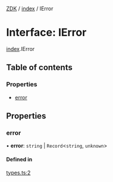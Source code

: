 [ZDK](../README.md) / [index](../modules/index.md) / IError

# Interface: IError

[index](../modules/index.md).IError

## Table of contents

### Properties

- [error](index.IError.md#error)

## Properties

### error

• **error**: `string` \| `Record`\<`string`, `unknown`\>

#### Defined in

[types.ts:2](https://github.com/innovtech-developers/zdk/blob/e93f80c6da43b38f329b603694abcf30af4f5a5d/src/types.ts#L2)
